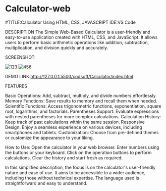 # Calculator-web

#TITLE:Calculator 
Using HTML, CSS, JAVASCRIPT
IDE:VS Code

DESCRIPTION
The Simple Web-Based Calculator is a user-friendly and easy-to-use application created with HTML, CSS, and JavaScript. It allows users to perform basic arithmetic operations like addition, subtraction, multiplication, and division quickly and accurately.

SCREENSHOT:

![123](https://github.com/YogitaAmbure13/Calculator-web/assets/140909421/fa5ce378-586a-4d7a-b7da-b7cb053528ed)
![456](https://github.com/YogitaAmbure13/Calculator-web/assets/140909421/85215398-6ad8-43ed-a92c-8709c7daba09)

DEMO LINK:http://127.0.0.1:5500/codsoft/Calculator/index.html

FEATURES

Basic Operations: Add, subtract, multiply, and divide numbers effortlessly.
Memory Functions: Save results to memory and recall them when needed.
Scientific Functions: Access trigonometric functions, exponentiation, square root, logarithms, and factorials.
Parentheses Support: Evaluate expressions with nested parentheses for more complex calculations.
Calculation History: Keep track of past calculations within the same session.
Responsive Design: Enjoy a seamless experience on various devices, including smartphones and tablets.
Customization: Choose from pre-defined themes or customize the appearance to your liking.

How to Use:
Open the calculator in your web browser.
Enter numbers using the buttons or your keyboard.
Click on the operation buttons to perform calculations.
Clear the history and start fresh as required.


In this simplified description, the focus is on the calculator's user-friendly nature and ease of use. It aims to be accessible to a wider audience, including those without technical expertise. The language used is straightforward and easy to understand.





